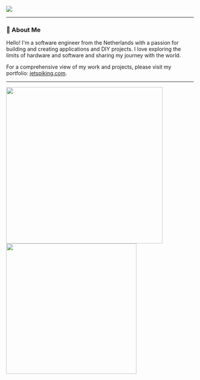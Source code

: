 ![](https://komarev.com/ghpvc/?username=jetspiking)

---

### 📕 About Me

Hello! I'm a software engineer from the Netherlands with a passion for building and creating applications and DIY projects. I love exploring the limits of hardware and software and sharing my journey with the world.

For a comprehensive view of my work and projects, please visit my portfolio: [jetspiking.com](https://jetspiking.com).

---
              
<img width="420" src="https://github-readme-stats.vercel.app/api?username=jetspiking&theme=nightowl&show_icons=true&hide_border=true&include_all_commits=true&custom_title=My%20Github%20Stats"/><img width="350" src="https://github-readme-stats.vercel.app/api/top-langs/?username=jetspiking&layout=compact&theme=radical&hide_border=true"/>

<!--![Dustin GitHub stats](https://github-readme-stats.vercel.app/api?username=jetspiking&show_icons=true&theme=nightowl)-->
